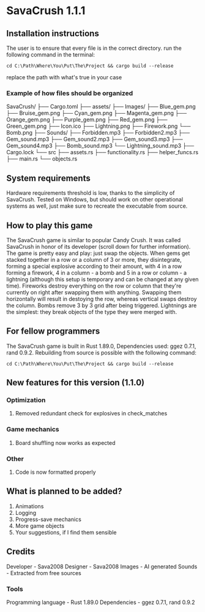 # SavaCrush 1.1.1

## Installation instructions

The user is to ensure that every file is in the correct directory.
run the following command in the terminal:
```text
cd C:\Path\Where\You\Put\The\Project && cargo build --release
```
replace the path with what's true in your case

### Example of how files should be organized
SavaCrush/
├── Cargo.toml
├── assets/
  ├── Images/
    ├── Blue_gem.png
    ├── Bruise_gem.png
    ├── Cyan_gem.png
    ├── Magenta_gem.png
    ├── Orange_gem.png
    ├── Purple_gem.png
    ├── Red_gem.png
    ├── Green_gem.png
    ├── Icon.ico
    ├── Lightning.png
    ├── Firework.png
    └── Bomb.png
  ├── Sounds/
    ├── Forbidden.mp3
    ├── Forbidden2.mp3
    ├── Gem_sound.mp3
    ├── Gem_sound2.mp3
    ├── Gem_sound3.mp3
    ├── Gem_sound4.mp3
    ├── Bomb_sound.mp3
    └── Lightning_sound.mp3
├── Cargo.lock
└── src
  ├── assets.rs
  ├── functionality.rs
  ├── helper_funcs.rs
  ├── main.rs
  └── objects.rs

## System requirements

Hardware requirements threshold is low, thanks to the simplicity of SavaCrush. Tested on Windows, but should work on other operational systems as well, just make sure to recreate the executable from source.

## How to play this game

The SavaCrush game is similar to popular Candy Crush. It was called SavaCrush in honor of its developer (scroll down for further information). 
The game is pretty easy and play: just swap the objects. When gems get stacked together in a row or a column of 3 or more, they disintegrate, 
forming a special explosive according to their amount, with 4 in a row forming a firework, 4 in a column - a bomb and 5 in a row or column - 
a lightning (although this setup is temporary and can be changed at any given time). Fireworks destroy everything on the row or column that they're 
currently on right after swapping them with anything. Swapping them horizontally will result in destoying the row, whereas vertical swaps destroy 
the column. Bombs remove 3 by 3 grid after being triggered. Lightnings are the simplest: they break objects of the type they were merged with.

## For fellow programmers

The SavaCrush game is built in Rust 1.89.0, Dependencies used: ggez 0.7.1, rand 0.9.2. Rebuilding from source is possible with the following command:
```text
cd C:\Path\Where\You\Put\The\Project && cargo build --release
```

## New features for this version (1.1.0)

### Optimization
1. Removed redundant check for explosives in check_matches

### Game mechanics
1. Board shuffling now works as expected

### Other
1. Code is now formatted properly

## What is planned to be added?
1. Animations
2. Logging
3. Progress-save mechanics
4. More game objects
2. Your suggestions, if I find them sensible

## Credits

Developer - Sava2008
Designer - Sava2008
Images - AI generated
Sounds - Extracted from free sources

### Tools
Programming language - Rust 1.89.0
Dependencies - ggez 0.7.1, rand 0.9.2

